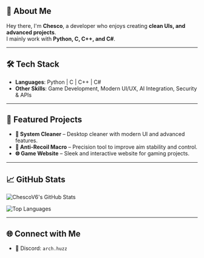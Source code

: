 ## 🚀 About Me
Hey there, I'm **Chesco**, a developer who enjoys creating **clean UIs, and advanced projects**.  
I mainly work with **Python, C, C++, and C#**.

---

## 🛠️ Tech Stack
- **Languages**: Python | C | C++ | C#  
- **Other Skills**: Game Development, Modern UI/UX, AI Integration, Security & APIs

---

## 📌 Featured Projects
- **🧹 System Cleaner** – Desktop cleaner with modern UI and advanced features.  
- **🎯 Anti-Recoil Macro** – Precision tool to improve aim stability and control.  
- **🌐 Game Website** – Sleek and interactive website for gaming projects.  

---

## 📈 GitHub Stats
![ChescoV6's GitHub Stats](https://github-readme-stats.vercel.app/api?username=ChescoV6&show_icons=true&theme=tokyonight)

![Top Languages](https://github-readme-stats.vercel.app/api/top-langs/?username=ChescoV6&layout=compact&theme=tokyonight)

---

## 🌐 Connect with Me
- 💬 Discord: `arch.huzz`  
